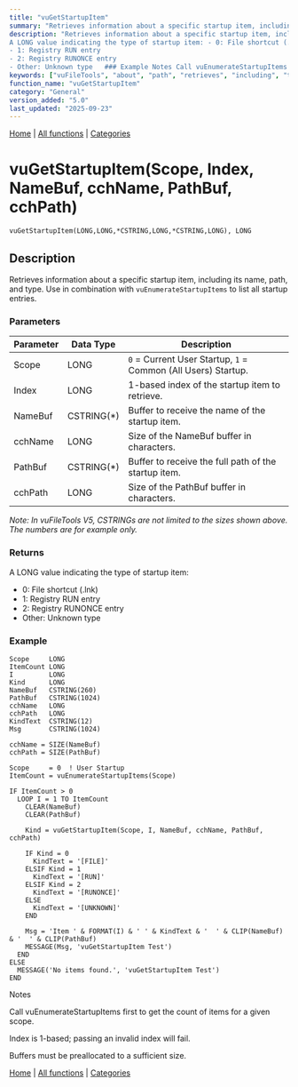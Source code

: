 ```yaml
---
title: "vuGetStartupItem"
summary: "Retrieves information about a specific startup item, including its name, path, and type."
description: "Retrieves information about a specific startup item, including its name, path, and type. Use in combination with `vuEnumerateStartupItems` to list all startup entries. ### Parameters _Note: In vuFileTools V5, CSTRINGs are not limited to the sizes shown above. The numbers are for example only._ ### Returns
A LONG value indicating the type of startup item: - 0: File shortcut (.lnk)  
- 1: Registry RUN entry  
- 2: Registry RUNONCE entry  
- Other: Unknown type   ### Example Notes Call vuEnumerateStartupItems first to get the count of items for a given scope. Index is 1-based; passing an invalid index will fail. Buffers must be preallocated to a sufficient size. [Home](../index.md) | [All functions](index.md) | [Categories](../categories/index.md)"
keywords: ["vuFileTools", "about", "path", "retrieves", "including", "type", "information", "general", "specific", "vugetstartupitem", "item", "Clarion"]
function_name: "vuGetStartupItem"
category: "General"
version_added: "5.0"
last_updated: "2025-09-23"
---
```


[Home](../index.md) | [All functions](index.md) | [Categories](../categories/index.md)

# vuGetStartupItem(Scope, Index, NameBuf, cchName, PathBuf, cchPath)

```Prototype
vuGetStartupItem(LONG,LONG,*CSTRING,LONG,*CSTRING,LONG), LONG
```


## Description
Retrieves information about a specific startup item, including its name, path, and type. Use in combination with `vuEnumerateStartupItems` to list all startup entries.

### Parameters

| Parameter | Data Type    | Description                                                                 |
|-----------|--------------|-----------------------------------------------------------------------------|
| Scope     | LONG         | `0` = Current User Startup, `1` = Common (All Users) Startup.               |
| Index     | LONG         | 1-based index of the startup item to retrieve.                              |
| NameBuf   | CSTRING(*)   | Buffer to receive the name of the startup item.                             |
| cchName   | LONG         | Size of the NameBuf buffer in characters.                                   |
| PathBuf   | CSTRING(*)   | Buffer to receive the full path of the startup item.                        |
| cchPath   | LONG         | Size of the PathBuf buffer in characters.                                   |

_Note: In vuFileTools V5, CSTRINGs are not limited to the sizes shown above. The numbers are for example only._

### Returns
A LONG value indicating the type of startup item:

- 0: File shortcut (.lnk)  
- 1: Registry RUN entry  
- 2: Registry RUNONCE entry  
- Other: Unknown type  

### Example

```Clarion
Scope     LONG
ItemCount LONG
I         LONG
Kind      LONG
NameBuf   CSTRING(260)
PathBuf   CSTRING(1024)
cchName   LONG
cchPath   LONG
KindText  CSTRING(12)
Msg       CSTRING(1024)

cchName = SIZE(NameBuf)
cchPath = SIZE(PathBuf)

Scope     = 0  ! User Startup
ItemCount = vuEnumerateStartupItems(Scope)

IF ItemCount > 0
  LOOP I = 1 TO ItemCount
    CLEAR(NameBuf)
    CLEAR(PathBuf)

    Kind = vuGetStartupItem(Scope, I, NameBuf, cchName, PathBuf, cchPath)

    IF Kind = 0
      KindText = '[FILE]'
    ELSIF Kind = 1
      KindText = '[RUN]'
    ELSIF Kind = 2
      KindText = '[RUNONCE]'
    ELSE
      KindText = '[UNKNOWN]'
    END

    Msg = 'Item ' & FORMAT(I) & ' ' & KindText & '  ' & CLIP(NameBuf) & '  ' & CLIP(PathBuf)
    MESSAGE(Msg, 'vuGetStartupItem Test')
  END
ELSE
  MESSAGE('No items found.', 'vuGetStartupItem Test')
END

```
Notes

Call vuEnumerateStartupItems first to get the count of items for a given scope.

Index is 1-based; passing an invalid index will fail.

Buffers must be preallocated to a sufficient size.

[Home](../index.md) | [All functions](index.md) | [Categories](../categories/index.md)
